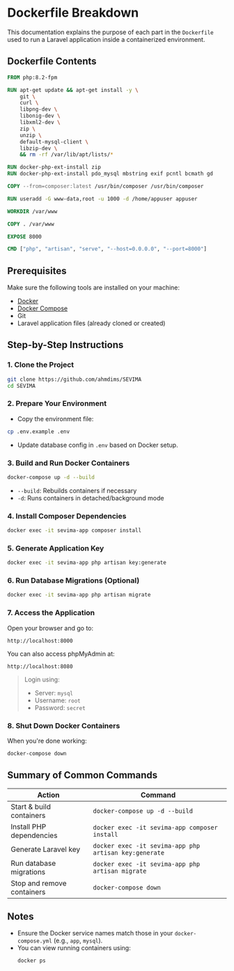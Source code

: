 # Dockerfile Breakdown

This documentation explains the purpose of each part in the `Dockerfile` used to run a Laravel application inside a containerized environment.

## Dockerfile Contents

```Dockerfile
FROM php:8.2-fpm

RUN apt-get update && apt-get install -y \
    git \
    curl \
    libpng-dev \
    libonig-dev \
    libxml2-dev \
    zip \
    unzip \
    default-mysql-client \
    libzip-dev \
    && rm -rf /var/lib/apt/lists/*

RUN docker-php-ext-install zip
RUN docker-php-ext-install pdo_mysql mbstring exif pcntl bcmath gd

COPY --from=composer:latest /usr/bin/composer /usr/bin/composer

RUN useradd -G www-data,root -u 1000 -d /home/appuser appuser

WORKDIR /var/www

COPY . /var/www

EXPOSE 8000

CMD ["php", "artisan", "serve", "--host=0.0.0.0", "--port=8000"]
```

## Prerequisites

Make sure the following tools are installed on your machine:

-   [Docker](https://www.docker.com/products/docker-desktop)
-   [Docker Compose](https://docs.docker.com/compose/)
-   Git
-   Laravel application files (already cloned or created)

## Step-by-Step Instructions

### 1. Clone the Project

```bash
git clone https://github.com/ahmdims/SEVIMA
cd SEVIMA
```

### 2. Prepare Your Environment

-   Copy the environment file:

```bash
cp .env.example .env
```

-   Update database config in `.env` based on Docker setup.

### 3. Build and Run Docker Containers

```bash
docker-compose up -d --build
```

-   `--build`: Rebuilds containers if necessary
-   `-d`: Runs containers in detached/background mode

### 4. Install Composer Dependencies

```bash
docker exec -it sevima-app composer install
```

### 5. Generate Application Key

```bash
docker exec -it sevima-app php artisan key:generate
```

### 6. Run Database Migrations (Optional)

```bash
docker exec -it sevima-app php artisan migrate
```

### 7. Access the Application

Open your browser and go to:

```
http://localhost:8000
```

You can also access phpMyAdmin at:

```
http://localhost:8080
```

> Login using:
>
> -   Server: `mysql`
> -   Username: `root`
> -   Password: `secret`

### 8. Shut Down Docker Containers

When you're done working:

```bash
docker-compose down
```

## Summary of Common Commands

| Action                     | Command                                               |
| -------------------------- | ----------------------------------------------------- |
| Start & build containers   | `docker-compose up -d --build`                        |
| Install PHP dependencies   | `docker exec -it sevima-app composer install`         |
| Generate Laravel key       | `docker exec -it sevima-app php artisan key:generate` |
| Run database migrations    | `docker exec -it sevima-app php artisan migrate`      |
| Stop and remove containers | `docker-compose down`                                 |

## Notes

-   Ensure the Docker service names match those in your `docker-compose.yml` (e.g., `app`, `mysql`).
-   You can view running containers using:
    ```bash
    docker ps
    ```
